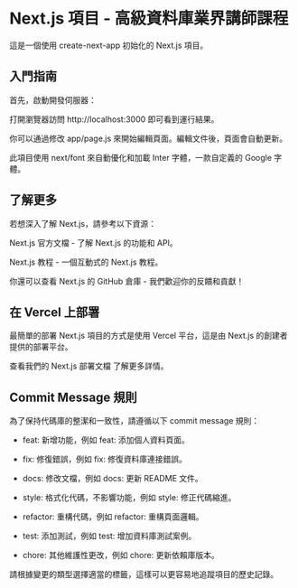 # Next.js 項目 - 高級資料庫業界講師課程

這是一個使用 create-next-app 初始化的 Next.js 項目。

## 入門指南

首先，啟動開發伺服器：

打開瀏覽器訪問 http://localhost:3000 即可看到運行結果。

你可以通過修改 app/page.js 來開始編輯頁面。編輯文件後，頁面會自動更新。

此項目使用 next/font 來自動優化和加載 Inter 字體，一款自定義的 Google 字體。

## 了解更多

若想深入了解 Next.js，請參考以下資源：

Next.js 官方文檔 - 了解 Next.js 的功能和 API。

Next.js 教程 - 一個互動式的 Next.js 教程。

你還可以查看 Next.js 的 GitHub 倉庫 - 我們歡迎你的反饋和貢獻！

## 在 Vercel 上部署

最簡單的部署 Next.js 項目的方式是使用 Vercel 平台，這是由 Next.js 的創建者提供的部署平台。

查看我們的 Next.js 部署文檔 了解更多詳情。

## Commit Message 規則

為了保持代碼庫的整潔和一致性，請遵循以下 commit message 規則：

- feat: 新增功能，例如 feat: 添加個人資料頁面。

- fix: 修復錯誤，例如 fix: 修復資料庫連接錯誤。

- docs: 修改文檔，例如 docs: 更新 README 文件。

- style: 格式化代碼，不影響功能，例如 style: 修正代碼縮進。

- refactor: 重構代碼，例如 refactor: 重構頁面邏輯。

- test: 添加測試，例如 test: 增加資料庫測試案例。

- chore: 其他維護性更改，例如 chore: 更新依賴庫版本。

請根據變更的類型選擇適當的標籤，這樣可以更容易地追蹤項目的歷史記錄。